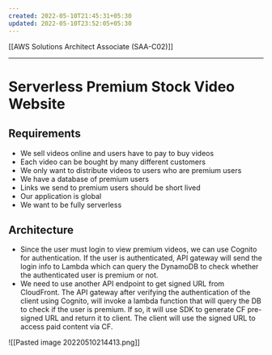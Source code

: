 ```yaml
---
created: 2022-05-10T21:45:31+05:30
updated: 2022-05-10T23:52:05+05:30
---
```

[[AWS Solutions Architect Associate (SAA-C02)]]

---
# Serverless Premium Stock Video Website

## Requirements
-   We sell videos online and users have to pay to buy videos
-   Each video can be bought by many different customers
-   We only want to distribute videos to users who are premium users
-   We have a database of premium users
-   Links we send to premium users should be short lived
-   Our application is global
-   We want to be fully serverless

## Architecture
- Since the user must login to view premium videos, we can use Cognito for authentication. If the user is authenticated, API gateway will send the login info to Lambda which can query the DynamoDB to check whether the authenticated user is premium or not.
- We need to use another API endpoint to get signed URL from CloudFront. The API gateway after verifying the authentication of the client using Cognito, will invoke a lambda function that will query the DB to check if the user is premium. If so, it will use SDK to generate CF pre-signed URL and return it to client. The client will use the signed URL to access paid content via CF.

![[Pasted image 20220510214413.png]]